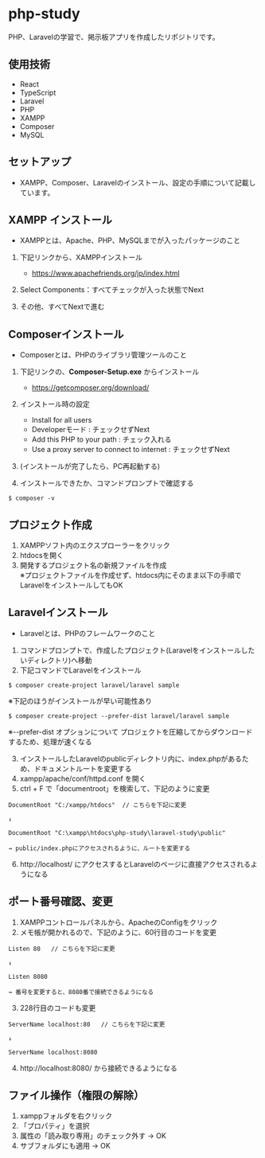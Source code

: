 # php-study
PHP、Laravelの学習で、掲示板アプリを作成したリポジトリです。


## 使用技術
- React
- TypeScript
- Laravel
- PHP
- XAMPP
- Composer
- MySQL


## セットアップ
- XAMPP、Composer、Laravelのインストール、設定の手順について記載しています。


## XAMPP インストール
- XAMPPとは、Apache、PHP、MySQLまでが入ったパッケージのこと

1. 下記リンクから、XAMPPインストール
    * https://www.apachefriends.org/jp/index.html

2. Select Components：すべてチェックが入った状態でNext

3. その他、すべてNextで進む


## Composerインストール
- Composerとは、PHPのライブラリ管理ツールのこと

1. 下記リンクの、__Composer-Setup.exe__ からインストール
    * https://getcomposer.org/download/

2. インストール時の設定
    * Install for all users
    * Developerモード : チェックせずNext
    * Add this PHP to your path : チェック入れる
    * Use a proxy server to connect to internet : チェックせずNext

3. (インストールが完了したら、PC再起動する)

4. インストールできたか、コマンドプロンプトで確認する

```
$ composer -v
```


## プロジェクト作成
1. XAMPPソフト内のエクスプローラーをクリック
2. htdocsを開く
3. 開発するプロジェクト名の新規ファイルを作成  
    ※プロジェクトファイルを作成せず、htdocs内にそのまま以下の手順でLaravelをインストールしてもOK


## Laravelインストール
- Laravelとは、PHPのフレームワークのこと

1. コマンドプロンプトで、作成したプロジェクト(Laravelをインストールしたいディレクトリ)へ移動
2. 下記コマンドでLaravelをインストール

```
$ composer create-project laravel/laravel sample
```  

※下記のほうがインストールが早い可能性あり

```
$ composer create-project --prefer-dist laravel/laravel sample
```

※--prefer-dist オプションについて
    プロジェクトを圧縮してからダウンロードするため、処理が速くなる  

3. インストールしたLaravelのpublicディレクトリ内に、index.phpがあるため、ドキュメントルートを変更する
4. xampp/apache/conf/httpd.conf を開く
5. ctrl + F で「documentroot」を検索して、下記のように変更

```
DocumentRoot "C:/xampp/htdocs"  // こちらを下記に変更

↓

DocumentRoot "C:\xampp\htdocs\php-study\laravel-study\public"

→ public/index.phpにアクセスされるように、ルートを変更する
```

6. http://localhost/ にアクセスするとLaravelのページに直接アクセスされるようになる


## ポート番号確認、変更
1. XAMPPコントロールパネルから、ApacheのConfigをクリック
2. メモ帳が開かれるので、下記のように、60行目のコードを変更

```
Listen 80   // こちらを下記に変更

↓

Listen 8080

→ 番号を変更すると、8080番で接続できるようになる
```

3. 228行目のコードも変更

```
ServerName localhost:80   // こちらを下記に変更

↓

ServerName localhost:8080
```

4. http://localhost:8080/ から接続できるようになる


## ファイル操作（権限の解除）
1. xamppフォルダを右クリック
2. 「プロパティ」を選択
3. 属性の「読み取り専用」のチェック外す → OK
4. サブフォルダにも適用 → OK
